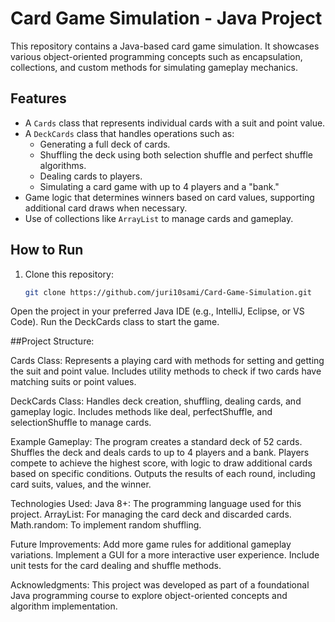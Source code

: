# Card Game Simulation - Java Project

This repository contains a Java-based card game simulation. It showcases various object-oriented programming concepts such as encapsulation, collections, and custom methods for simulating gameplay mechanics.

## Features
- A `Cards` class that represents individual cards with a suit and point value.
- A `DeckCards` class that handles operations such as:
  - Generating a full deck of cards.
  - Shuffling the deck using both selection shuffle and perfect shuffle algorithms.
  - Dealing cards to players.
  - Simulating a card game with up to 4 players and a "bank."
- Game logic that determines winners based on card values, supporting additional card draws when necessary.
- Use of collections like `ArrayList` to manage cards and gameplay.

## How to Run
1. Clone this repository:
   ```bash
   git clone https://github.com/juri10sami/Card-Game-Simulation.git
Open the project in your preferred Java IDE (e.g., IntelliJ, Eclipse, or VS Code).
Run the DeckCards class to start the game.

##Project Structure:

Cards Class:
Represents a playing card with methods for setting and getting the suit and point value.
Includes utility methods to check if two cards have matching suits or point values.

DeckCards Class:
Handles deck creation, shuffling, dealing cards, and gameplay logic.
Includes methods like deal, perfectShuffle, and selectionShuffle to manage cards.

Example Gameplay:
The program creates a standard deck of 52 cards.
Shuffles the deck and deals cards to up to 4 players and a bank.
Players compete to achieve the highest score, with logic to draw additional cards based on specific conditions.
Outputs the results of each round, including card suits, values, and the winner.

Technologies Used:
Java 8+: The programming language used for this project.
ArrayList: For managing the card deck and discarded cards.
Math.random: To implement random shuffling.

Future Improvements:
Add more game rules for additional gameplay variations.
Implement a GUI for a more interactive user experience.
Include unit tests for the card dealing and shuffle methods.

Acknowledgments:
This project was developed as part of a foundational Java programming course to explore object-oriented concepts and algorithm implementation.







